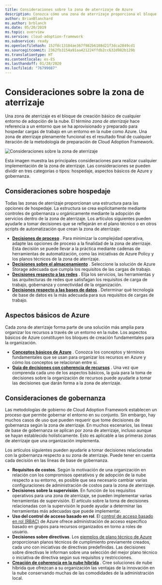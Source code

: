 ```yaml
---
title: Consideraciones sobre la zona de aterrizaje de Azure
description: Conozca cómo una zona de aterrizaje proporciona el bloque de creación básico de cualquier entorno de adopción de la nube.
author: BrianBlanchard
ms.author: brblanch
ms.date: 05/20/2019
ms.topic: overview
ms.service: cloud-adoption-framework
ms.subservice: ready
ms.openlocfilehash: 152f8c13184ae367f982b6188d21f3dca2849cd1
ms.sourcegitcommit: 2362fb3154a91aa421224ffdb2cc632d982b129b
ms.translationtype: HT
ms.contentlocale: es-ES
ms.lasthandoff: 01/28/2020
ms.locfileid: "76799087"
---
```

# <a name="landing-zone-considerations"></a>Consideraciones sobre la zona de aterrizaje

Una zona de aterrizaje es el bloque de creación básico de cualquier entorno de adopción de la nube. El término *zona de aterrizaje* hace referencia a un entorno que se ha aprovisionado y preparado para hospedar cargas de trabajo en un entorno en la nube como Azure. Una zona de aterrizaje plenamente funcional es el resultado final de cualquier iteración de la metodología de preparación de Cloud Adoption Framework.

![Consideraciones sobre la zona de aterrizaje](../../_images/ready/landing-zone-considerations.png)

Esta imagen muestra las principales consideraciones para realizar cualquier implementación de la zona de aterrizaje. Las consideraciones se pueden dividir en tres categorías o tipos: hospedaje, aspectos básicos de Azure y gobernanza.

## <a name="hosting-considerations"></a>Consideraciones sobre hospedaje

Todas las zonas de aterrizaje proporcionan una estructura para las opciones de hospedaje. La estructura se crea explícitamente mediante controles de gobernanza u orgánicamente mediante la adopción de servicios dentro de la zona de aterrizaje. Los artículos siguientes pueden ayudarle a tomar decisiones que se reflejarán en el plano técnico o en otros scripts de automatización que crean la zona de aterrizaje:

- **[Decisiones de proceso](./compute-options.md)** . Para minimizar la complejidad operativa, adapte las opciones de proceso a la finalidad de la zona de aterrizaje. Esta decisión se puede llevar a la práctica mediante cadenas de herramientas de automatización, como las iniciativas de Azure Policy y los planos técnicos de la zona de aterrizaje.
- **[Decisiones sobre el almacenamiento](./storage-options.md)** . Seleccione la solución de Azure Storage adecuada que cumpla los requisitos de las cargas de trabajo.
- **[Decisiones respecto a las redes](./networking-options.md)** . Elija los servicios, las herramientas y las arquitecturas de redes que satisfagan los requisitos de carga de trabajo, gobernanza y conectividad de la organización.
- **[Decisiones respecto a las bases de datos](./data-options.md)** . Determinar qué tecnología de base de datos es la más adecuada para sus requisitos de cargas de trabajo.

## <a name="azure-fundamentals"></a>Aspectos básicos de Azure

Cada zona de aterrizaje forma parte de una solución más amplia para organizar los recursos a través de un entorno en la nube. Los aspectos básicos de Azure constituyen los bloques de creación fundamentales para la organización.

- **[Conceptos básicos de Azure](./fundamental-concepts.md)** . Conozca los conceptos y términos fundamentales que se usan para organizar los recursos en Azure y cómo los conceptos se relacionan entre sí.
- **[Guía de decisiones con coherencia de recursos](../../decision-guides/resource-consistency/index.md)** . Una vez que comprenda cada uno de los aspectos básicos, la guía para la toma de decisiones sobre la organización de recursos puede ayudarle a tomar las decisiones que darán forma a la zona de aterrizaje.

## <a name="governance-considerations"></a>Consideraciones de gobernanza

Las metodologías de gobierno de Cloud Adoption Framework establecen un proceso que permite gobernar el entorno en su conjunto. Sin embargo, hay muchos casos de uso que pueden requerir que tome decisiones de gobernanza según la zona de aterrizaje. En muchos escenarios, las líneas de base de gobernanza se aplican por zona de aterrizaje, incluso aunque se hayan establecido holísticamente. Esto es aplicable a las primeras zonas de aterrizaje que una organización implementa.

Los artículos siguientes pueden ayudarle a tomar decisiones relacionadas con la gobernanza respecto a su zona de aterrizaje. Puede tener en cuenta cada decisión en las líneas de base de gobernanza.

- **Requisitos de costos**. Según la motivación de una organización en relación con los compromisos operativos y de adopción de la nube respecto a su entorno, es posible que sea necesario cambiar varias configuraciones de administración de costos para la zona de aterrizaje.
- **Decisiones sobre la supervisión**. En función de los requisitos operativos para una zona de aterrizaje, se pueden implementar varias herramientas de supervisión. El artículo sobre la toma de decisiones relacionadas con la supervisión le puede ayudar a determinar las herramientas más adecuadas que puede implementar.
- **Uso del control de acceso basado en rol**. El [control de acceso basado en rol (RBAC)](../considerations/roles.md) de Azure ofrece administración de acceso específico basado en grupos para recursos organizados en torno a roles de usuario.
- **Decisiones sobre directivas**. Los [ejemplos de plano técnico de Azure](https://docs.microsoft.com/azure/governance/blueprints/samples) proporcionan planos técnicos de cumplimiento previamente creados, cada uno con iniciativas de directivas predefinidas. Las decisiones sobre directivas le informan sobre una selección del mejor plano técnico o iniciativa de directiva según sus requisitos y restricciones.
- **[Creación de coherencia en la nube híbrida](./hybrid-consistency.md)** . Cree soluciones de nube híbrida que ofrezcan a su organización las ventajas de la innovación en la nube conservando muchas de las comodidades de la administración local.
